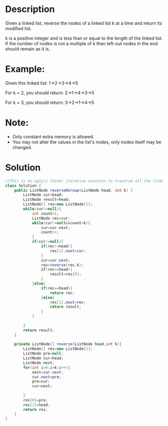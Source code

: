 # Description
Given a linked list, reverse the nodes of a linked list k at a time and return its modified list.

k is a positive integer and is less than or equal to the length of the linked list. If the number of nodes is not a multiple of k then left-out nodes in the end should remain as it is.

# Example:
Given this linked list: 1->2->3->4->5

For k = 2, you should return: 2->1->4->3->5

For k = 3, you should return: 3->2->1->4->5

# Note:

- Only constant extra memory is allowed.
- You may not alter the values in the list's nodes, only nodes itself may be changed.

# Solution
```java
//This is an ugly(i think) iterative solution to traverse all the linkedlist, time complexity is supposed to be O(n)
class Solution {
    public ListNode reverseKGroup(ListNode head, int k) {
        ListNode cur=head;
        ListNode result=head;
        ListNode[] res=new ListNode[2];
        while(cur!=null){
            int count=1;
            ListNode rec=cur;
            while(cur!=null&&count<k){
                cur=cur.next;
                count++;
            }
            if(cur!=null){
                if(rec!=head){
                    res[1].next=cur;
                }
                cur=cur.next;
                res=reverse(rec,k);
                if(rec==head){
                    result=res[0];
                }
            }else{
                if(rec==head){
                    return rec;
                }else{
                    res[1].next=rec;
                    return result;
                }
            }
            
        }
        return result;
    }
    
    private ListNode[] reverse(ListNode head,int k){
        ListNode[] res=new ListNode[2];
        ListNode pre=null;
        ListNode cur=head;
        ListNode next;
        for(int i=0;i<k;i++){
            next=cur.next;
            cur.next=pre;
            pre=cur;
            cur=next;
            
        }
        res[0]=pre;
        res[1]=head;
        return res;
    }
}
```
